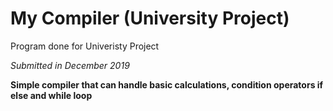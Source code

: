 # My Compiler (University Project)

Program done for Univeristy Project

*Submitted in December 2019*


**Simple compiler that can handle basic calculations, condition operators if else and while loop**
